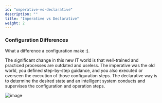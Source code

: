 ```yaml
---
id: "omperative-vs-declarative"
description: ""
title: "Imperative vs Declarative"
weight: 2
---
```


### Configuration Differences

What a difference a configuration make :).

The significant change in this new IT world is that well-trained and practiced processes are outdated and useless. The imperative was the old world, you defined step-by-step guidance, and you also executed or overseen the execution of those configuration steps. The declarative way is to determine the desired state and an intelligent system conducts and supervises the configuration and operation steps.


![image](impvsdec.png)
